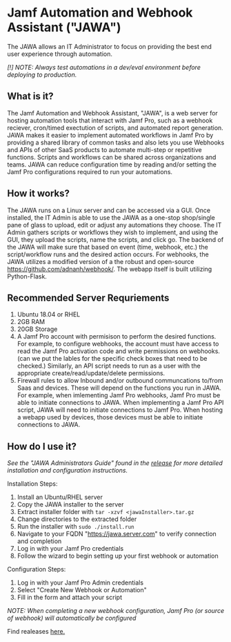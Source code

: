 # Jamf Automation and Webhook Assistant ("JAWA")
The JAWA allows an IT Administrator to focus on providing the best end user experience through automation.

*[!] NOTE: Always test automations in a dev/eval environment before deploying to production.*

## What is it?

The Jamf Automation and Webhook Assistant, "JAWA", is a web server for hosting automation tools that interact with Jamf Pro, such as a webhook reciever, cron/timed exectution of scripts, and automated report generation.  JAWA makes it easier to implement automated workflows in Jamf Pro by providing a shared library of common tasks and also lets you use Webhooks and APIs of other SaaS products to automate multi-step or repetitive functions.  Scripts and workflows can be shared across organizations and teams. JAWA can reduce configuration time by reading and/or setting the Jamf Pro configurations required to run your automations. 

## How it works?

The JAWA runs on a Linux server and can be accessed via a GUI. Once installed, the IT Admin is able to use the JAWA as a one-stop shop/single pane of glass to upload, edit or adjust any automations they choose. The IT Admin gathers scripts or workflows they wish to implement, and using the GUI, they upload the scripts, name the scripts, and click go. The backend of the JAWA will make sure that based on event (time, webhook, etc.) the script/workflow runs and the desired action occurs. For webhooks, the JAWA utilizes a modified version of a the robust and open-source https://github.com/adnanh/webhook/. The webapp itself is built utilizing Python-Flask.

## Recommended Server Requriements
1. Ubuntu 18.04 or RHEL
2. 2GB RAM
3. 20GB Storage
4. A Jamf Pro account with permisison to perform the desired functions. For example, to configure webhooks, the  account must have access to read the Jamf Pro activation code and write permissions on webhooks. (can we put the lables for the specific check boxes that need to be checked.) Similarly, an API script needs to run as a user with the appropriate create/read/update/delete permissions. 
5. Firewall rules to allow Inbound and/or outbound communcations to/from Saas and devices. These will depend on the functions you run in JAWA. For example, when imlementing Jamf Pro webhooks, Jamf Pro must be able to initiate connections to JAWA. When implementing a Jamf Pro API script, JAWA will need to initiate connections to Jamf Pro. When hosting a webapp used by devices, those devices must be able to initiate connections to JAWA.  

## How do I use it?

*See the "JAWA Administrators Guide" found in the [release](https://github.com/jamf/JAWA/releases) for more detailed installation and configuration instructions.*

Installation Steps:
1. Install an Ubuntu/RHEL server
2. Copy the JAWA installer to the server
3. Extract installer folder with `tar -xzvf <jawaInstaller>.tar.gz`
4. Change directories to the extracted folder
5. Run the installer with `sudo ./install.run`
6. Navigate to your FQDN "https://jawa.server.com" to verify connection and completion
7. Log in with your Jamf Pro credentials
8. Follow the wizard to begin setting up your first webhook or automation

Configuration Steps:
1. Log in with your Jamf Pro Admin credentials
2. Select "Create New Webhook or Automation"
3. Fill in the form and attach your script

*NOTE: When completing a new webhook configuration, Jamf Pro (or source of webhook) will automatically be configured*

Find realeases [here.](https://github.com/jamf/JAWA/releases)
